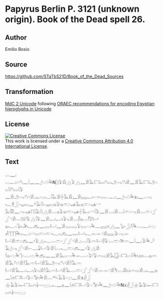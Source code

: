 # Papyrus Berlin P. 3121 (unknown origin). Book of the Dead spell 26.

## Author 

Emilio Bosio

## Source 

https://github.com/STaTbS21D/Book_of_the_Dead_Sources

## Transformation 

[MdC 2 Unicode](https://statbs21d.github.io/mdc2unicode.html) following [ORAEC recommendations for encoding Egyptian hieroglyphs in Unicode](https://github.com/oraec/recommendations-encoding-hieroglyphs)

## License 

<a rel="license" href="http://creativecommons.org/licenses/by/4.0/"><img alt="Creative Commons License" style="border-width:0" src="https://i.creativecommons.org/l/by/4.0/88x31.png" /></a><br />This work is licensed under a <a rel="license" href="http://creativecommons.org/licenses/by/4.0/">Creative Commons Attribution 4.0 International License</a>.

## Text 

<hiero><rubrum>𓂋𓈖𓏤</rubrum><br>
<rubrum>𓂋𓂝𓏏𓄣𓏤𓈖𓇋𓈖𓈖</rubrum>𓊨𓏏𓇳𓅆N𓆄𓊤𓅱𓀁𓂻𓅱𓂻𓈖𓀀𓅓𓉐𓏤𓏥𓄣𓏤𓏥𓄂𓏏𓏭𓄣𓏤𓀀𓈖𓀀𓅓𓉐𓏤𓄂𓏏𓏭𓇋𓇋𓄣𓏤𓏥𓇋𓅱<br>
𓈖𓀀𓄂𓏏𓏭𓄣𓏤𓄹𓀀𓊵𓏏𓊪𓆑𓇋𓅓𓀀𓏶𓅓𓀁𓈖𓀀𓈙𓂝𓏏𓏒𓏥𓂋𓂝𓈖𓊨𓏏𓇳𓅆𓁷𓏤𓈖𓐞𓏏𓏤𓊪𓆑𓋁𓃀𓏏𓈇𓏤𓏥𓈖𓎼𓄿𓇋𓇋𓏏𓈇𓏤𓏥𓐍𓅱𓐍𓂧𓊛𓅓𓐍𓂧𓊛𓎡<br>
𓅓𓏃𓈖𓏏𓏭𓊛𓉔𓄿𓇋𓇋𓂻𓀀𓂋𓐍𓅱𓐍𓂧𓊛𓏶𓅓𓏭𓎡𓇋𓅱𓈖𓀀𓂋𓏤𓀀𓂋𓌃𓂧𓏏𓏭𓀁𓂋𓂧𓂾𓂾𓄹𓀀𓂋𓈝𓅱𓂻𓇋𓅱𓈖𓀀𓂝𓂝𓏤𓅱𓏭𓀀𓂋𓋴𓐍𓂋𓀗𓂡<br>
𓐍𓆑𓏏𓅂𓀏𓆑𓃹𓈖𓉿𓂡𓈖𓀀𓉿𓉿𓅱𓏭𓊪𓇯𓅆𓊃𓈙𓏴𓂻𓈖𓅬𓃀𓀭𓅆𓂋𓊪𓂝𓏏𓆇𓀻𓊹𓊹𓊹𓅆𓏥𓂝𓏏𓄹𓏥𓂧𓂧𓆑𓏭𓃹𓈖𓉿𓂡𓆑𓁹𓁹𓄹𓀀𓈙𓊪𓅱𓏏𓏭𓁺<br>
𓂡𓀀𓂧𓃹𓈖𓏌𓅱𓂻𓆑𓂋𓂧𓂾𓂾𓄹𓀀𓈎𓂋𓇋𓅱𓏛𓂡𓋴𓅱𓂋𓂧𓌗𓏛𓈖𓇋𓈖𓊪𓅱𓅆𓌳𓄿𓊨𓏏𓏭𓂾𓄹𓀀𓍿𓊃𓍞𓂡𓅱𓀀𓇋𓂋𓆑𓂧𓃹𓈖𓏌𓅱𓂻𓀀<br>
𓌂𓐍𓏏𓆇𓅆𓊹𓏏𓂋𓏏𓆇𓅆𓃹𓈖𓈖𓀀𓅓𓊪𓇯𓅆𓁹𓂋𓏏𓅱𓎗𓅱𓏛𓏥𓀀𓅓𓉗𓏏𓉐𓊪𓏏𓎛𓅆𓂓𓏤𓊖𓂋𓐍𓏛𓀀𓅓𓄣𓏤𓄹𓀀𓌂𓅓𓏛𓂡𓀀𓅓𓄂𓏏𓏭𓄣𓏤𓄹𓀀𓌂𓅓𓏛<br>
𓂡𓀀𓅓𓂝𓂝𓏤𓅱𓏭𓀀𓌂𓅓𓏛𓂡𓀀𓅓𓂋𓂧𓂾𓂾𓄹𓀀𓁹𓁹𓄹𓀀𓌸𓂋𓀁𓂓𓏤𓏛𓏥𓀀𓂜𓈖𓐍𓈖𓇋𓂉𓉐𓂡𓅱𓏏𓅡𓏤𓅆𓀀𓂋𓆞𓄿𓅱𓏏𓐎𓈖𓀀𓁷𓏤𓋴𓃀<br>
𓇼𓄿𓅱𓆱𓉐𓏥𓏌𓏤𓋀𓏏𓏏𓈉𓂜𓈖𓐍𓈖𓇋𓂉𓉐𓂡𓅱𓏏𓅡𓏤𓅆𓈖𓊨𓏏𓇳𓅆N𓁷𓏤𓋴𓃀𓇼𓄿𓅱𓆱𓉐𓏥𓏌𓏤𓋀𓏏𓏏𓈉<br></hiero>